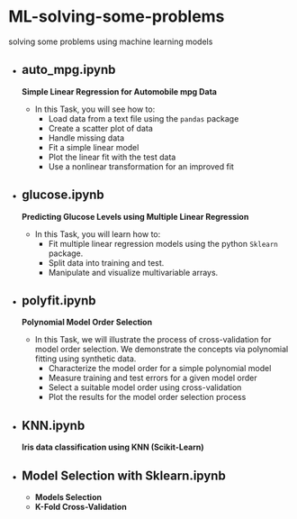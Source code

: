 # ML-solving-some-problems
 solving some problems using machine learning models
 
 - ## auto_mpg.ipynb
   **Simple Linear Regression for Automobile mpg Data**
   
   * In this Task, you will see how to:
     * Load data from a text file using the `pandas` package
     * Create a scatter plot of data
     * Handle missing data
     * Fit a simple linear model
     * Plot the linear fit with the test data
     * Use a nonlinear transformation for an improved fit

- ## glucose.ipynb
   **Predicting Glucose Levels using Multiple Linear Regression**

   * In this Task, you will learn how to:
     * Fit multiple linear regression models using the python `Sklearn` package.  
     * Split data into training and test.
     * Manipulate and visualize multivariable arrays.

- ## polyfit.ipynb
   **Polynomial Model Order Selection**

   * In this Task, we will illustrate the process of cross-validation for model order selection.  We demonstrate the concepts via polynomial fitting using synthetic data. 
     * Characterize the model order for a simple polynomial model
     * Measure training and test errors for a given model order
     * Select a suitable model order using cross-validation
     * Plot the results for the model order selection process
 
 
 - ## KNN.ipynb
   
   **Iris data classification using KNN (Scikit-Learn)**



 - ## Model Selection with Sklearn.ipynb
   
   * **Models Selection**
   * **K-Fold Cross-Validation**
  
  
